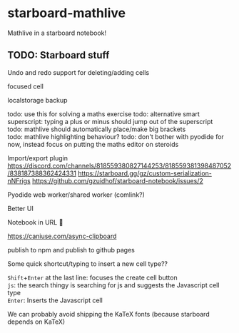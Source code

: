 # starboard-mathlive

Mathlive in a starboard notebook!

## TODO: Starboard stuff

Undo and redo support for deleting/adding cells

focused cell

localstorage backup

todo: use this for solving a maths exercise
todo: alternative smart superscript: typing a plus or minus should jump out of the superscript  
todo: mathlive should automatically place/make big brackets  
todo: mathlive highlighting behaviour?
todo: don't bother with pyodide for now, instead focus on putting the maths editor on steroids

Import/export plugin
https://discord.com/channels/818559380827144253/818559381398487052/838187388362424331
https://starboard.gg/gz/custom-serialization-nNFrigs
https://github.com/gzuidhof/starboard-notebook/issues/2

Pyodide web worker/shared worker (comlink?)

Better UI

Notebook in URL :thinking:

https://caniuse.com/async-clipboard

publish to npm and publish to github pages

Some quick shortcut/typing to insert a new cell type??

`Shift`+`Enter` at the last line: focuses the create cell button  
`js`: the search thingy is searching for js and suggests the Javascript cell type  
`Enter`: Inserts the Javascript cell

We can probably avoid shipping the KaTeX fonts (because starboard depends on KaTeX)

